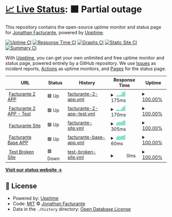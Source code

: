 # [📈 Live Status](https://jona-facturante.github.io/Facturante-Status-App): <!--live status--> **🟧 Partial outage**

This repository contains the open-source uptime monitor and status page for [Jonathan Facturante](https://jona-facturante.github.io/Facturante-Status-App), powered by [Upptime](https://github.com/upptime/upptime).

[![Uptime CI](https://github.com/jona-facturante/Facturante-Status-App/workflows/Uptime%20CI/badge.svg)](https://github.com/jona-facturante/Facturante-Status-App/actions?query=workflow%3A%22Uptime+CI%22)
[![Response Time CI](https://github.com/jona-facturante/Facturante-Status-App/workflows/Response%20Time%20CI/badge.svg)](https://github.com/jona-facturante/Facturante-Status-App/actions?query=workflow%3A%22Response+Time+CI%22)
[![Graphs CI](https://github.com/jona-facturante/Facturante-Status-App/workflows/Graphs%20CI/badge.svg)](https://github.com/jona-facturante/Facturante-Status-App/actions?query=workflow%3A%22Graphs+CI%22)
[![Static Site CI](https://github.com/jona-facturante/Facturante-Status-App/workflows/Static%20Site%20CI/badge.svg)](https://github.com/jona-facturante/Facturante-Status-App/actions?query=workflow%3A%22Static+Site+CI%22)
[![Summary CI](https://github.com/jona-facturante/Facturante-Status-App/workflows/Summary%20CI/badge.svg)](https://github.com/jona-facturante/Facturante-Status-App/actions?query=workflow%3A%22Summary+CI%22)

With [Upptime](https://upptime.js.org), you can get your own unlimited and free uptime monitor and status page, powered entirely by a GitHub repository. We use [Issues](https://github.com/jona-facturante/Facturante-Status-App/issues) as incident reports, [Actions](https://github.com/jona-facturante/Facturante-Status-App/actions) as uptime monitors, and [Pages](https://jona-facturante.github.io/Facturante-Status-App) for the status page.

<!--start: status pages-->
<!-- This summary is generated by Upptime (https://github.com/upptime/upptime) -->
<!-- Do not edit this manually, your changes will be overwritten -->
<!-- prettier-ignore -->
| URL | Status | History | Response Time | Uptime |
| --- | ------ | ------- | ------------- | ------ |
| <img alt="" src="https://favicons.githubusercontent.com/app.facturante.com" height="13"> [Facturante 2 APP](https://app.facturante.com/iniciar-sesion) | 🟩 Up | [facturante-2-app.yml](https://github.com/jona-facturante/Facturante-Status-App/commits/HEAD/history/facturante-2-app.yml) | <details><summary><img alt="Response time graph" src="./graphs/facturante-2-app/response-time-week.png" height="20"> 175ms</summary><br><a href="https://jona-facturante.github.io/Facturante-Status-App/history/facturante-2-app"><img alt="Response time 152" src="https://img.shields.io/endpoint?url=https%3A%2F%2Fraw.githubusercontent.com%2Fjona-facturante%2FFacturante-Status-App%2FHEAD%2Fapi%2Ffacturante-2-app%2Fresponse-time.json"></a><br><a href="https://jona-facturante.github.io/Facturante-Status-App/history/facturante-2-app"><img alt="24-hour response time 303" src="https://img.shields.io/endpoint?url=https%3A%2F%2Fraw.githubusercontent.com%2Fjona-facturante%2FFacturante-Status-App%2FHEAD%2Fapi%2Ffacturante-2-app%2Fresponse-time-day.json"></a><br><a href="https://jona-facturante.github.io/Facturante-Status-App/history/facturante-2-app"><img alt="7-day response time 175" src="https://img.shields.io/endpoint?url=https%3A%2F%2Fraw.githubusercontent.com%2Fjona-facturante%2FFacturante-Status-App%2FHEAD%2Fapi%2Ffacturante-2-app%2Fresponse-time-week.json"></a><br><a href="https://jona-facturante.github.io/Facturante-Status-App/history/facturante-2-app"><img alt="30-day response time 137" src="https://img.shields.io/endpoint?url=https%3A%2F%2Fraw.githubusercontent.com%2Fjona-facturante%2FFacturante-Status-App%2FHEAD%2Fapi%2Ffacturante-2-app%2Fresponse-time-month.json"></a><br><a href="https://jona-facturante.github.io/Facturante-Status-App/history/facturante-2-app"><img alt="1-year response time 152" src="https://img.shields.io/endpoint?url=https%3A%2F%2Fraw.githubusercontent.com%2Fjona-facturante%2FFacturante-Status-App%2FHEAD%2Fapi%2Ffacturante-2-app%2Fresponse-time-year.json"></a></details> | <details><summary><a href="https://jona-facturante.github.io/Facturante-Status-App/history/facturante-2-app">100.00%</a></summary><a href="https://jona-facturante.github.io/Facturante-Status-App/history/facturante-2-app"><img alt="All-time uptime 99.95%" src="https://img.shields.io/endpoint?url=https%3A%2F%2Fraw.githubusercontent.com%2Fjona-facturante%2FFacturante-Status-App%2FHEAD%2Fapi%2Ffacturante-2-app%2Fuptime.json"></a><br><a href="https://jona-facturante.github.io/Facturante-Status-App/history/facturante-2-app"><img alt="24-hour uptime 100.00%" src="https://img.shields.io/endpoint?url=https%3A%2F%2Fraw.githubusercontent.com%2Fjona-facturante%2FFacturante-Status-App%2FHEAD%2Fapi%2Ffacturante-2-app%2Fuptime-day.json"></a><br><a href="https://jona-facturante.github.io/Facturante-Status-App/history/facturante-2-app"><img alt="7-day uptime 100.00%" src="https://img.shields.io/endpoint?url=https%3A%2F%2Fraw.githubusercontent.com%2Fjona-facturante%2FFacturante-Status-App%2FHEAD%2Fapi%2Ffacturante-2-app%2Fuptime-week.json"></a><br><a href="https://jona-facturante.github.io/Facturante-Status-App/history/facturante-2-app"><img alt="30-day uptime 100.00%" src="https://img.shields.io/endpoint?url=https%3A%2F%2Fraw.githubusercontent.com%2Fjona-facturante%2FFacturante-Status-App%2FHEAD%2Fapi%2Ffacturante-2-app%2Fuptime-month.json"></a><br><a href="https://jona-facturante.github.io/Facturante-Status-App/history/facturante-2-app"><img alt="1-year uptime 99.95%" src="https://img.shields.io/endpoint?url=https%3A%2F%2Fraw.githubusercontent.com%2Fjona-facturante%2FFacturante-Status-App%2FHEAD%2Fapi%2Ffacturante-2-app%2Fuptime-year.json"></a></details>
| <img alt="" src="https://favicons.githubusercontent.com/apptest.facturante.com" height="13"> [Facturante 2 APP - Test](https://apptest.facturante.com/iniciar-sesion) | 🟩 Up | [facturante-2-app-test.yml](https://github.com/jona-facturante/Facturante-Status-App/commits/HEAD/history/facturante-2-app-test.yml) | <details><summary><img alt="Response time graph" src="./graphs/facturante-2-app-test/response-time-week.png" height="20"> 170ms</summary><br><a href="https://jona-facturante.github.io/Facturante-Status-App/history/facturante-2-app-test"><img alt="Response time 147" src="https://img.shields.io/endpoint?url=https%3A%2F%2Fraw.githubusercontent.com%2Fjona-facturante%2FFacturante-Status-App%2FHEAD%2Fapi%2Ffacturante-2-app-test%2Fresponse-time.json"></a><br><a href="https://jona-facturante.github.io/Facturante-Status-App/history/facturante-2-app-test"><img alt="24-hour response time 332" src="https://img.shields.io/endpoint?url=https%3A%2F%2Fraw.githubusercontent.com%2Fjona-facturante%2FFacturante-Status-App%2FHEAD%2Fapi%2Ffacturante-2-app-test%2Fresponse-time-day.json"></a><br><a href="https://jona-facturante.github.io/Facturante-Status-App/history/facturante-2-app-test"><img alt="7-day response time 170" src="https://img.shields.io/endpoint?url=https%3A%2F%2Fraw.githubusercontent.com%2Fjona-facturante%2FFacturante-Status-App%2FHEAD%2Fapi%2Ffacturante-2-app-test%2Fresponse-time-week.json"></a><br><a href="https://jona-facturante.github.io/Facturante-Status-App/history/facturante-2-app-test"><img alt="30-day response time 137" src="https://img.shields.io/endpoint?url=https%3A%2F%2Fraw.githubusercontent.com%2Fjona-facturante%2FFacturante-Status-App%2FHEAD%2Fapi%2Ffacturante-2-app-test%2Fresponse-time-month.json"></a><br><a href="https://jona-facturante.github.io/Facturante-Status-App/history/facturante-2-app-test"><img alt="1-year response time 147" src="https://img.shields.io/endpoint?url=https%3A%2F%2Fraw.githubusercontent.com%2Fjona-facturante%2FFacturante-Status-App%2FHEAD%2Fapi%2Ffacturante-2-app-test%2Fresponse-time-year.json"></a></details> | <details><summary><a href="https://jona-facturante.github.io/Facturante-Status-App/history/facturante-2-app-test">100.00%</a></summary><a href="https://jona-facturante.github.io/Facturante-Status-App/history/facturante-2-app-test"><img alt="All-time uptime 100.00%" src="https://img.shields.io/endpoint?url=https%3A%2F%2Fraw.githubusercontent.com%2Fjona-facturante%2FFacturante-Status-App%2FHEAD%2Fapi%2Ffacturante-2-app-test%2Fuptime.json"></a><br><a href="https://jona-facturante.github.io/Facturante-Status-App/history/facturante-2-app-test"><img alt="24-hour uptime 100.00%" src="https://img.shields.io/endpoint?url=https%3A%2F%2Fraw.githubusercontent.com%2Fjona-facturante%2FFacturante-Status-App%2FHEAD%2Fapi%2Ffacturante-2-app-test%2Fuptime-day.json"></a><br><a href="https://jona-facturante.github.io/Facturante-Status-App/history/facturante-2-app-test"><img alt="7-day uptime 100.00%" src="https://img.shields.io/endpoint?url=https%3A%2F%2Fraw.githubusercontent.com%2Fjona-facturante%2FFacturante-Status-App%2FHEAD%2Fapi%2Ffacturante-2-app-test%2Fuptime-week.json"></a><br><a href="https://jona-facturante.github.io/Facturante-Status-App/history/facturante-2-app-test"><img alt="30-day uptime 100.00%" src="https://img.shields.io/endpoint?url=https%3A%2F%2Fraw.githubusercontent.com%2Fjona-facturante%2FFacturante-Status-App%2FHEAD%2Fapi%2Ffacturante-2-app-test%2Fuptime-month.json"></a><br><a href="https://jona-facturante.github.io/Facturante-Status-App/history/facturante-2-app-test"><img alt="1-year uptime 100.00%" src="https://img.shields.io/endpoint?url=https%3A%2F%2Fraw.githubusercontent.com%2Fjona-facturante%2FFacturante-Status-App%2FHEAD%2Fapi%2Ffacturante-2-app-test%2Fuptime-year.json"></a></details>
| <img alt="" src="https://favicons.githubusercontent.com/www.facturante.com" height="13"> [Facturante Site](https://www.facturante.com/) | 🟩 Up | [facturante-site.yml](https://github.com/jona-facturante/Facturante-Status-App/commits/HEAD/history/facturante-site.yml) | <details><summary><img alt="Response time graph" src="./graphs/facturante-site/response-time-week.png" height="20"> 305ms</summary><br><a href="https://jona-facturante.github.io/Facturante-Status-App/history/facturante-site"><img alt="Response time 275" src="https://img.shields.io/endpoint?url=https%3A%2F%2Fraw.githubusercontent.com%2Fjona-facturante%2FFacturante-Status-App%2FHEAD%2Fapi%2Ffacturante-site%2Fresponse-time.json"></a><br><a href="https://jona-facturante.github.io/Facturante-Status-App/history/facturante-site"><img alt="24-hour response time 435" src="https://img.shields.io/endpoint?url=https%3A%2F%2Fraw.githubusercontent.com%2Fjona-facturante%2FFacturante-Status-App%2FHEAD%2Fapi%2Ffacturante-site%2Fresponse-time-day.json"></a><br><a href="https://jona-facturante.github.io/Facturante-Status-App/history/facturante-site"><img alt="7-day response time 305" src="https://img.shields.io/endpoint?url=https%3A%2F%2Fraw.githubusercontent.com%2Fjona-facturante%2FFacturante-Status-App%2FHEAD%2Fapi%2Ffacturante-site%2Fresponse-time-week.json"></a><br><a href="https://jona-facturante.github.io/Facturante-Status-App/history/facturante-site"><img alt="30-day response time 269" src="https://img.shields.io/endpoint?url=https%3A%2F%2Fraw.githubusercontent.com%2Fjona-facturante%2FFacturante-Status-App%2FHEAD%2Fapi%2Ffacturante-site%2Fresponse-time-month.json"></a><br><a href="https://jona-facturante.github.io/Facturante-Status-App/history/facturante-site"><img alt="1-year response time 275" src="https://img.shields.io/endpoint?url=https%3A%2F%2Fraw.githubusercontent.com%2Fjona-facturante%2FFacturante-Status-App%2FHEAD%2Fapi%2Ffacturante-site%2Fresponse-time-year.json"></a></details> | <details><summary><a href="https://jona-facturante.github.io/Facturante-Status-App/history/facturante-site">100.00%</a></summary><a href="https://jona-facturante.github.io/Facturante-Status-App/history/facturante-site"><img alt="All-time uptime 100.00%" src="https://img.shields.io/endpoint?url=https%3A%2F%2Fraw.githubusercontent.com%2Fjona-facturante%2FFacturante-Status-App%2FHEAD%2Fapi%2Ffacturante-site%2Fuptime.json"></a><br><a href="https://jona-facturante.github.io/Facturante-Status-App/history/facturante-site"><img alt="24-hour uptime 100.00%" src="https://img.shields.io/endpoint?url=https%3A%2F%2Fraw.githubusercontent.com%2Fjona-facturante%2FFacturante-Status-App%2FHEAD%2Fapi%2Ffacturante-site%2Fuptime-day.json"></a><br><a href="https://jona-facturante.github.io/Facturante-Status-App/history/facturante-site"><img alt="7-day uptime 100.00%" src="https://img.shields.io/endpoint?url=https%3A%2F%2Fraw.githubusercontent.com%2Fjona-facturante%2FFacturante-Status-App%2FHEAD%2Fapi%2Ffacturante-site%2Fuptime-week.json"></a><br><a href="https://jona-facturante.github.io/Facturante-Status-App/history/facturante-site"><img alt="30-day uptime 100.00%" src="https://img.shields.io/endpoint?url=https%3A%2F%2Fraw.githubusercontent.com%2Fjona-facturante%2FFacturante-Status-App%2FHEAD%2Fapi%2Ffacturante-site%2Fuptime-month.json"></a><br><a href="https://jona-facturante.github.io/Facturante-Status-App/history/facturante-site"><img alt="1-year uptime 100.00%" src="https://img.shields.io/endpoint?url=https%3A%2F%2Fraw.githubusercontent.com%2Fjona-facturante%2FFacturante-Status-App%2FHEAD%2Fapi%2Ffacturante-site%2Fuptime-year.json"></a></details>
| <img alt="" src="https://favicons.githubusercontent.com/www.facturante.com" height="13"> [Facturante Base APP](https://www.facturante.com/Usuarios/LogOn) | 🟩 Up | [facturante-base-app.yml](https://github.com/jona-facturante/Facturante-Status-App/commits/HEAD/history/facturante-base-app.yml) | <details><summary><img alt="Response time graph" src="./graphs/facturante-base-app/response-time-week.png" height="20"> 60ms</summary><br><a href="https://jona-facturante.github.io/Facturante-Status-App/history/facturante-base-app"><img alt="Response time 62" src="https://img.shields.io/endpoint?url=https%3A%2F%2Fraw.githubusercontent.com%2Fjona-facturante%2FFacturante-Status-App%2FHEAD%2Fapi%2Ffacturante-base-app%2Fresponse-time.json"></a><br><a href="https://jona-facturante.github.io/Facturante-Status-App/history/facturante-base-app"><img alt="24-hour response time 75" src="https://img.shields.io/endpoint?url=https%3A%2F%2Fraw.githubusercontent.com%2Fjona-facturante%2FFacturante-Status-App%2FHEAD%2Fapi%2Ffacturante-base-app%2Fresponse-time-day.json"></a><br><a href="https://jona-facturante.github.io/Facturante-Status-App/history/facturante-base-app"><img alt="7-day response time 60" src="https://img.shields.io/endpoint?url=https%3A%2F%2Fraw.githubusercontent.com%2Fjona-facturante%2FFacturante-Status-App%2FHEAD%2Fapi%2Ffacturante-base-app%2Fresponse-time-week.json"></a><br><a href="https://jona-facturante.github.io/Facturante-Status-App/history/facturante-base-app"><img alt="30-day response time 56" src="https://img.shields.io/endpoint?url=https%3A%2F%2Fraw.githubusercontent.com%2Fjona-facturante%2FFacturante-Status-App%2FHEAD%2Fapi%2Ffacturante-base-app%2Fresponse-time-month.json"></a><br><a href="https://jona-facturante.github.io/Facturante-Status-App/history/facturante-base-app"><img alt="1-year response time 62" src="https://img.shields.io/endpoint?url=https%3A%2F%2Fraw.githubusercontent.com%2Fjona-facturante%2FFacturante-Status-App%2FHEAD%2Fapi%2Ffacturante-base-app%2Fresponse-time-year.json"></a></details> | <details><summary><a href="https://jona-facturante.github.io/Facturante-Status-App/history/facturante-base-app">100.00%</a></summary><a href="https://jona-facturante.github.io/Facturante-Status-App/history/facturante-base-app"><img alt="All-time uptime 100.00%" src="https://img.shields.io/endpoint?url=https%3A%2F%2Fraw.githubusercontent.com%2Fjona-facturante%2FFacturante-Status-App%2FHEAD%2Fapi%2Ffacturante-base-app%2Fuptime.json"></a><br><a href="https://jona-facturante.github.io/Facturante-Status-App/history/facturante-base-app"><img alt="24-hour uptime 100.00%" src="https://img.shields.io/endpoint?url=https%3A%2F%2Fraw.githubusercontent.com%2Fjona-facturante%2FFacturante-Status-App%2FHEAD%2Fapi%2Ffacturante-base-app%2Fuptime-day.json"></a><br><a href="https://jona-facturante.github.io/Facturante-Status-App/history/facturante-base-app"><img alt="7-day uptime 100.00%" src="https://img.shields.io/endpoint?url=https%3A%2F%2Fraw.githubusercontent.com%2Fjona-facturante%2FFacturante-Status-App%2FHEAD%2Fapi%2Ffacturante-base-app%2Fuptime-week.json"></a><br><a href="https://jona-facturante.github.io/Facturante-Status-App/history/facturante-base-app"><img alt="30-day uptime 100.00%" src="https://img.shields.io/endpoint?url=https%3A%2F%2Fraw.githubusercontent.com%2Fjona-facturante%2FFacturante-Status-App%2FHEAD%2Fapi%2Ffacturante-base-app%2Fuptime-month.json"></a><br><a href="https://jona-facturante.github.io/Facturante-Status-App/history/facturante-base-app"><img alt="1-year uptime 100.00%" src="https://img.shields.io/endpoint?url=https%3A%2F%2Fraw.githubusercontent.com%2Fjona-facturante%2FFacturante-Status-App%2FHEAD%2Fapi%2Ffacturante-base-app%2Fuptime-year.json"></a></details>
| <img alt="" src="https://favicons.githubusercontent.com/thissitedoesnotexist.koj.co" height="13"> [Test Broken Site](https://thissitedoesnotexist.koj.co) | 🟥 Down | [test-broken-site.yml](https://github.com/jona-facturante/Facturante-Status-App/commits/HEAD/history/test-broken-site.yml) | <details><summary><img alt="Response time graph" src="./graphs/test-broken-site/response-time-week.png" height="20"> 0ms</summary><br><a href="https://jona-facturante.github.io/Facturante-Status-App/history/test-broken-site"><img alt="Response time 0" src="https://img.shields.io/endpoint?url=https%3A%2F%2Fraw.githubusercontent.com%2Fjona-facturante%2FFacturante-Status-App%2FHEAD%2Fapi%2Ftest-broken-site%2Fresponse-time.json"></a><br><a href="https://jona-facturante.github.io/Facturante-Status-App/history/test-broken-site"><img alt="24-hour response time 0" src="https://img.shields.io/endpoint?url=https%3A%2F%2Fraw.githubusercontent.com%2Fjona-facturante%2FFacturante-Status-App%2FHEAD%2Fapi%2Ftest-broken-site%2Fresponse-time-day.json"></a><br><a href="https://jona-facturante.github.io/Facturante-Status-App/history/test-broken-site"><img alt="7-day response time 0" src="https://img.shields.io/endpoint?url=https%3A%2F%2Fraw.githubusercontent.com%2Fjona-facturante%2FFacturante-Status-App%2FHEAD%2Fapi%2Ftest-broken-site%2Fresponse-time-week.json"></a><br><a href="https://jona-facturante.github.io/Facturante-Status-App/history/test-broken-site"><img alt="30-day response time 0" src="https://img.shields.io/endpoint?url=https%3A%2F%2Fraw.githubusercontent.com%2Fjona-facturante%2FFacturante-Status-App%2FHEAD%2Fapi%2Ftest-broken-site%2Fresponse-time-month.json"></a><br><a href="https://jona-facturante.github.io/Facturante-Status-App/history/test-broken-site"><img alt="1-year response time 0" src="https://img.shields.io/endpoint?url=https%3A%2F%2Fraw.githubusercontent.com%2Fjona-facturante%2FFacturante-Status-App%2FHEAD%2Fapi%2Ftest-broken-site%2Fresponse-time-year.json"></a></details> | <details><summary><a href="https://jona-facturante.github.io/Facturante-Status-App/history/test-broken-site">100.00%</a></summary><a href="https://jona-facturante.github.io/Facturante-Status-App/history/test-broken-site"><img alt="All-time uptime 100.00%" src="https://img.shields.io/endpoint?url=https%3A%2F%2Fraw.githubusercontent.com%2Fjona-facturante%2FFacturante-Status-App%2FHEAD%2Fapi%2Ftest-broken-site%2Fuptime.json"></a><br><a href="https://jona-facturante.github.io/Facturante-Status-App/history/test-broken-site"><img alt="24-hour uptime 100.00%" src="https://img.shields.io/endpoint?url=https%3A%2F%2Fraw.githubusercontent.com%2Fjona-facturante%2FFacturante-Status-App%2FHEAD%2Fapi%2Ftest-broken-site%2Fuptime-day.json"></a><br><a href="https://jona-facturante.github.io/Facturante-Status-App/history/test-broken-site"><img alt="7-day uptime 100.00%" src="https://img.shields.io/endpoint?url=https%3A%2F%2Fraw.githubusercontent.com%2Fjona-facturante%2FFacturante-Status-App%2FHEAD%2Fapi%2Ftest-broken-site%2Fuptime-week.json"></a><br><a href="https://jona-facturante.github.io/Facturante-Status-App/history/test-broken-site"><img alt="30-day uptime 100.00%" src="https://img.shields.io/endpoint?url=https%3A%2F%2Fraw.githubusercontent.com%2Fjona-facturante%2FFacturante-Status-App%2FHEAD%2Fapi%2Ftest-broken-site%2Fuptime-month.json"></a><br><a href="https://jona-facturante.github.io/Facturante-Status-App/history/test-broken-site"><img alt="1-year uptime 100.00%" src="https://img.shields.io/endpoint?url=https%3A%2F%2Fraw.githubusercontent.com%2Fjona-facturante%2FFacturante-Status-App%2FHEAD%2Fapi%2Ftest-broken-site%2Fuptime-year.json"></a></details>

<!--end: status pages-->

[**Visit our status website →**](https://jona-facturante.github.io/Facturante-Status-App)

## 📄 License

- Powered by: [Upptime](https://github.com/upptime/upptime)
- Code: [MIT](./LICENSE) © [Jonathan Facturante](https://jona-facturante.github.io/Facturante-Status-App)
- Data in the `./history` directory: [Open Database License](https://opendatacommons.org/licenses/odbl/1-0/)
